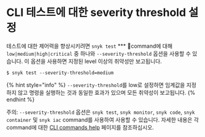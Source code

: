 # CLI 테스트에 대한 severity threshold 설정

테스트에 대한 제어력을 향상시키려면 `snyk test` \*\*\* command에 대해 `low|medium|high|critical` 중 하나와 `--severity-threshold` 옵션을 사용할 수 있습니다. 이 옵션을 사용하면 지정된 level 이상의 취약성만 보고됩니다.

`$ snyk test --severity-threshold=medium`

\{% hint style="info" %\} `--severity-threshold`를 low로 설정하면 임계값을 지정하지 않고 명령을 실행하는 것과 동일한 효과가 있으며 모든 취약성이 보고됩니다. \{% endhint %\}

주의: `--severity-threshold` 옵션은 `snyk test`, `snyk monitor`, `snyk code`, `snyk container` 및 `snyk iac` command를 사용하여 사용할 수 있습니다. 자세한 내용은 각 command에 대한 [CLI commands help](https://github.com/snyk/user-docs/tree/5e52535b78618f57eda40eb08fc8fbf91e16f1f0/docs/features/snyk-cli/commands) 페이지를 참조하십시오.
